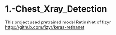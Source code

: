 # 1.-Chest_Xray_Detection
This project used pretrained model RetinaNet of fizyr https://github.com/fizyr/keras-retinanet
